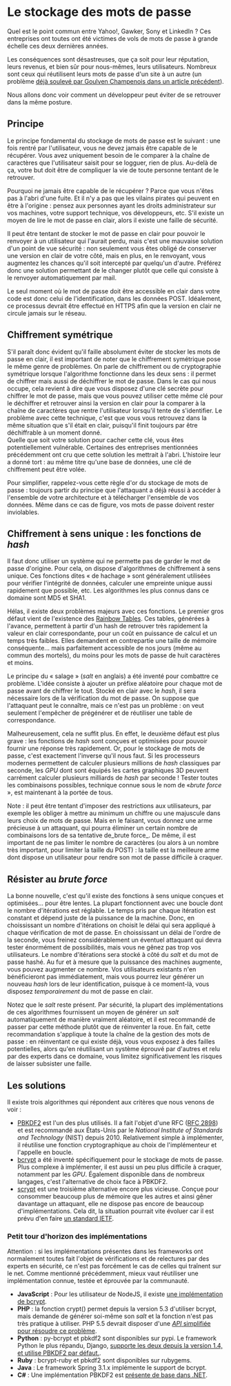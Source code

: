# Le stockage des mots de passe

Quel est le point commun entre Yahoo!, Gawker, Sony et LinkedIn ? Ces entreprises ont toutes ont été victimes de vols de mots de passe à grande échelle ces deux dernières années.

Les conséquences sont désastreuses, que ça soit pour leur réputation, leurs revenus, et bien sûr pour nous-mêmes, leurs utilisateurs. Nombreux sont ceux qui réutilisent leurs mots de passe d'un site à un autre (un problème [déjà soulevé par Goulven Champenois dans un article précédent](http://letrainde13h37.fr/19/bonne-utilisation-mots-de-passe/)).

Nous allons donc voir comment un développeur peut éviter de se retrouver dans la même posture.

## Principe

Le principe fondamental du stockage de mots de passe est le suivant : une fois rentré par l'utilisateur, vous ne devez jamais être capable de le récupérer. Vous avez uniquement besoin de le comparer à la chaîne de caractères que l'utilisateur saisit pour se logguer, rien de plus. Au-delà de ça, votre but doit être de compliquer la vie de toute personne tentant de le retrouver.

Pourquoi ne jamais être capable de le récupérer ? Parce que vous n'êtes pas à l'abri d'une fuite. Et il n'y a pas que les vilains pirates qui peuvent en être à l'origine : pensez aux personnes ayant les droits administrateur sur vos machines, votre support technique, vos développeurs, etc. S'il existe un moyen de lire le mot de passe en clair, alors il existe une faille de sécurité.

Il peut être tentant de stocker le mot de passe en clair pour pouvoir le renvoyer à un utilisateur qui l'aurait perdu, mais c'est une mauvaise solution d'un point de vue sécurité : non seulement vous êtes obligé de conserver une version en clair de votre côté, mais en plus, en le renvoyant, vous augmentez les chances qu'il soit intercepté par quelqu'un d'autre. Préférez donc une solution permettant de le changer plutôt que celle qui consiste à le renvoyer automatiquement par mail.

Le seul moment où le mot de passe doit être accessible en clair dans votre code est donc celui de l'identification, dans les données POST. Idéalement, ce processus devrait être effectué en HTTPS afin que la version en clair ne circule jamais sur le réseau.

## Chiffrement symétrique

S'il paraît donc évident qu'il faille absolument éviter de stocker les mots de passe en clair, il est important de noter que le chiffrement symétrique pose le même genre de problèmes. On parle de chiffrement ou de cryptographie symétrique lorsque l'algorithme fonctionne dans les deux sens : il permet de chiffrer mais aussi de déchiffrer le mot de passe. Dans le cas qui nous occupe, cela revient à dire que vous disposez d'une clé secrète pour chiffrer le mot de passe, mais que vous pouvez utiliser cette même clé pour le déchiffrer et retrouver ainsi la version en clair pour la comparer à la chaîne de caractères que rentre l'utilisateur lorsqu'il tente de s'identifier. Le problème avec cette technique, c'est que vous vous retrouvez dans la même situation que s'il était en clair, puisqu'il finit toujours par être déchiffrable à un moment donné.  
Quelle que soit votre solution pour cacher cette clé, vous êtes potentiellement vulnérable. Certaines des entreprises mentionnées précédemment ont cru que cette solution les mettrait à l'abri. L'histoire leur a donné tort : au même titre qu'une base de données, une clé de chiffrement peut être volée. 

Pour simplifier, rappelez-vous cette règle d'or du stockage de mots de passe : toujours partir du principe que l'attaquant a déjà réussi à accéder à l'ensemble de votre architecture et à télécharger l'ensemble de vos données. Même dans ce cas de figure, vos mots de passe doivent rester inviolables.

## Chiffrement à sens unique : les fonctions de _hash_

Il faut donc utiliser un système qui ne permette pas de garder le mot de passe d'origine. Pour cela, on dispose d'algorithmes de chiffrement à sens unique. Ces fonctions dites « de hachage » sont généralement utilisées pour vérifier l'intégrité de données, calculer une empreinte unique aussi rapidement que possible, etc. Les algorithmes les plus connus dans ce domaine sont MD5 et SHA1.

Hélas, il existe deux problèmes majeurs avec ces fonctions. Le premier gros défaut vient de l'existence des [Rainbow Tables](http://fr.wikipedia.org/wiki/Table_arc-en-ciel). Ces tables, générées à l'avance, permettent à partir d'un hash de retrouver très rapidement la valeur en clair correspondante, pour un coût en puissance de calcul et un temps très faibles. Elles demandent en contrepartie une taille de mémoire conséquente... mais parfaitement accessible de nos jours (même au commun des mortels), du moins pour les mots de passe de huit caractères et moins.

Le principe du « salage » (_salt_ en anglais) a été inventé pour combattre ce problème. L'idée consiste à ajouter un préfixe aléatoire pour chaque mot de passe avant de chiffrer le tout. Stocké en clair avec le _hash_, il sera nécessaire lors de la vérification du mot de passe. On suppose que l'attaquant peut le connaître, mais ce n'est pas un problème : on veut seulement l'empêcher de prégénérer et de réutiliser une table de correspondance.

Malheureusement, cela ne suffit plus. En effet, le deuxième défaut est plus grave : les fonctions de _hash_ sont conçues et optimisées pour pouvoir fournir une réponse très rapidement. Or, pour le stockage de mots de passe, c'est exactement l'inverse qu'il nous faut. Si les processeurs modernes permettent de calculer plusieurs millions de _hash_ classiques par seconde, les _GPU_ dont sont équipés les cartes graphiques 3D peuvent carrément calculer plusieurs milliards de _hash_ par seconde ! Tester toutes les combinaisons possibles, technique connue sous le nom de «_brute force_ », est maintenant à la portée de tous.

Note : il peut être tentant d'imposer des restrictions aux utilisateurs, par exemple les obliger à mettre au minimum un chiffre ou une majuscule dans leurs choix de mots de passe. Mais en le faisant, vous donnez une arme précieuse à un attaquant, qui pourra éliminer un certain nombre de combinaisons lors de sa tentative de_brute force_. De même, il est important de ne pas limiter le nombre de caractères (ou alors à un nombre très important, pour limiter la taille du POST) : la taille est la meilleure arme dont dispose un utilisateur pour rendre son mot de passe difficile à craquer.

## Résister au _brute force_

La bonne nouvelle, c'est qu'il existe des fonctions à sens unique conçues et optimisées... pour être lentes. La plupart fonctionnent avec une boucle dont le nombre d'itérations est réglable. Le temps pris par chaque itération est constant et dépend juste de la puissance de la machine. Donc, en choississant un nombre d'itérations on choisit le délai qui sera appliqué à chaque vérification de mot de passe. En choississant un délai de l'ordre de la seconde, vous freinez considérablement un éventuel attaquant qui devra tester énormément de possibilités, mais vous ne gênez pas trop vos utilisateurs. Le nombre d'itérations sera stocké à côté du _salt_ et du mot de passe hashé. Au fur et à mesure que la puissance des machines augmente, vous pouvez augmenter ce nombre. Vos utilisateurs existants n'en bénéficieront pas immédiatement, mais vous pourrez leur générer un nouveau _hash_ lors de leur identification, puisque à ce moment-là, vous disposez _temporairement_ du mot de passe en clair.

Notez que le _salt_ reste présent. Par sécurité, la plupart des implémentations de ces algorithmes fournissent un moyen de générer un _salt_  automatiquement de manière vraiment aléatoire, et il est recommandé de passer par cette méthode plutôt que de réinventer la roue. En fait, cette recommandation s'applique à toute la chaîne de la gestion des mots de passe : en réinventant ce qui existe déjà, vous vous exposez à des failles potentielles, alors qu'en réutilisant un système éprouvé par d'autres et relu par des experts dans ce domaine, vous limitez significativement les risques de laisser subsister une faille.

## Les solutions

Il existe trois algorithmes qui répondent aux critères que nous venons de voir :

- [PBKDF2](http://en.wikipedia.org/wiki/PBKDF2PBKDF2) est l'un des plus utilisés. Il a fait l'objet d'une RFC ([RFC 2898](http://tools.ietf.org/html/rfc2898)) et est recommandé aux États-Unis par le _National Institute of Standards and Technology_ (NIST) depuis 2010. Relativement simple à implémenter, il réutilise une fonction cryptographique au choix de l'implémenteur et l'appelle en boucle. 
- [bcrypt](http://en.wikipedia.org/wiki/Bcrypt) a été inventé spécifiquement pour le stockage de mots de passe. Plus complexe à implémenter, il est aussi un peu plus difficile à craquer, notamment par les _GPU_. Également disponible dans de nombreux langages, c'est l'alternative de choix face à PBKDF2.
- [scrypt](http://en.wikipedia.org/wiki/Scrypt) est une troisième alternative encore plus vicieuse. Conçue pour consommer beaucoup plus de mémoire que les autres et ainsi gêner davantage un attaquant, elle ne dispose pas encore de beaucoup d'implémentations. Cela dit, la situation pourrait vite évoluer car il est prévu d'en faire [un standard IETF](https://datatracker.ietf.org/doc/draft-josefsson-scrypt-kdf/).

### Petit tour d'horizon des implémentations

Attention : si les implémentations présentes dans les frameworks ont normalement toutes fait l'objet de vérifications et de relectures par des experts en sécurité, ce n'est pas forcément le cas de celles qui traînent sur le net. Comme mentionné précédemment, mieux vaut réutiliser une  implémentation connue, testée et éprouvée par la communauté.

- **JavaScript** : Pour les utilisateur de NodeJS, il existe [une implémentation de bcrypt](https://github.com/ncb000gt/node.bcrypt.js/).
- **PHP** : la fonction crypt() permet depuis la version 5.3 d'utiliser bcrypt, mais demande de générer soi-même son _salt_ et la fonction n'est pas très pratique à utiliser. PHP 5.5 devrait disposer d'une [_API_ simplifiée pour résoudre ce problème](https://wiki.php.net/rfc/password_hash).
- **Python** : py-bcrypt et pbkdf2 sont disponibles sur pypi. Le framework Python le plus répandu, Django, [supporte les deux depuis la version 1.4, et utilise PBKDF2 par défaut.](https://docs.djangoproject.com/en/1.4/topics/auth/#how-django-stores-passwords).
- **Ruby** : bcrypt-ruby et pbkdf2 sont disponibles sur rubygems.
- **Java** : Le framework Spring 3.1.x implémente le support de bcrypt.
- **C#** : Une implémentation PBKDF2 est [présente de base dans .NET](http://msdn.microsoft.com/en-us/library/system.security.cryptography.rfc2898derivebytes.aspx).

